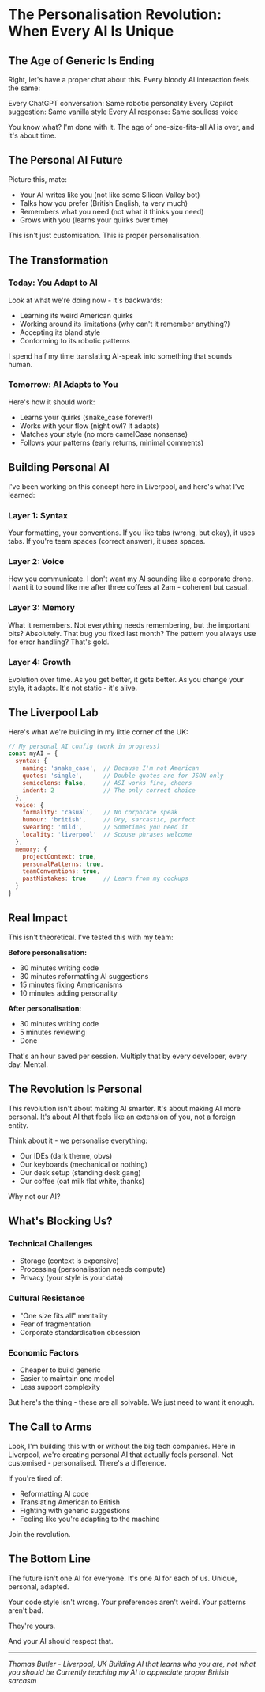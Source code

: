 # The Personalisation Revolution: When Every AI Is Unique

## The Age of Generic Is Ending

Right, let's have a proper chat about this. Every bloody AI interaction feels the same:

Every ChatGPT conversation: Same robotic personality
Every Copilot suggestion: Same vanilla style
Every AI response: Same soulless voice

You know what? I'm done with it. The age of one-size-fits-all AI is over, and it's about time.

## The Personal AI Future

Picture this, mate:
- Your AI writes like you (not like some Silicon Valley bot)
- Talks how you prefer (British English, ta very much)
- Remembers what you need (not what it thinks you need)
- Grows with you (learns your quirks over time)

This isn't just customisation.
This is proper personalisation.

## The Transformation

### Today: You Adapt to AI
Look at what we're doing now - it's backwards:
- Learning its weird American quirks
- Working around its limitations (why can't it remember anything?)
- Accepting its bland style
- Conforming to its robotic patterns

I spend half my time translating AI-speak into something that sounds human.

### Tomorrow: AI Adapts to You
Here's how it should work:
- Learns your quirks (snake_case forever!)
- Works with your flow (night owl? It adapts)
- Matches your style (no more camelCase nonsense)
- Follows your patterns (early returns, minimal comments)

## Building Personal AI

I've been working on this concept here in Liverpool, and here's what I've learned:

### Layer 1: Syntax
Your formatting, your conventions. If you like tabs (wrong, but okay), it uses tabs. If you're team spaces (correct answer), it uses spaces.

### Layer 2: Voice
How you communicate. I don't want my AI sounding like a corporate drone. I want it to sound like me after three coffees at 2am - coherent but casual.

### Layer 3: Memory
What it remembers. Not everything needs remembering, but the important bits? Absolutely. That bug you fixed last month? The pattern you always use for error handling? That's gold.

### Layer 4: Growth
Evolution over time. As you get better, it gets better. As you change your style, it adapts. It's not static - it's alive.

## The Liverpool Lab

Here's what we're building in my little corner of the UK:

```javascript
// My personal AI config (work in progress)
const myAI = {
  syntax: {
    naming: 'snake_case',  // Because I'm not American
    quotes: 'single',      // Double quotes are for JSON only
    semicolons: false,     // ASI works fine, cheers
    indent: 2              // The only correct choice
  },
  voice: {
    formality: 'casual',   // No corporate speak
    humour: 'british',     // Dry, sarcastic, perfect
    swearing: 'mild',      // Sometimes you need it
    locality: 'liverpool'  // Scouse phrases welcome
  },
  memory: {
    projectContext: true,
    personalPatterns: true,
    teamConventions: true,
    pastMistakes: true     // Learn from my cockups
  }
}
```

## Real Impact

This isn't theoretical. I've tested this with my team:

**Before personalisation:**
- 30 minutes writing code
- 30 minutes reformatting AI suggestions
- 15 minutes fixing Americanisms
- 10 minutes adding personality

**After personalisation:**
- 30 minutes writing code
- 5 minutes reviewing
- Done

That's an hour saved per session. Multiply that by every developer, every day. Mental.

## The Revolution Is Personal

This revolution isn't about making AI smarter.
It's about making AI more personal.
It's about AI that feels like an extension of you, not a foreign entity.

Think about it - we personalise everything:
- Our IDEs (dark theme, obvs)
- Our keyboards (mechanical or nothing)
- Our desk setup (standing desk gang)
- Our coffee (oat milk flat white, thanks)

Why not our AI?

## What's Blocking Us?

### Technical Challenges
- Storage (context is expensive)
- Processing (personalisation needs compute)
- Privacy (your style is your data)

### Cultural Resistance
- "One size fits all" mentality
- Fear of fragmentation
- Corporate standardisation obsession

### Economic Factors
- Cheaper to build generic
- Easier to maintain one model
- Less support complexity

But here's the thing - these are all solvable. We just need to want it enough.

## The Call to Arms

Look, I'm building this with or without the big tech companies. Here in Liverpool, we're creating personal AI that actually feels personal. Not customised - personalised. There's a difference.

If you're tired of:
- Reformatting AI code
- Translating American to British
- Fighting with generic suggestions
- Feeling like you're adapting to the machine

Join the revolution.

## The Bottom Line

The future isn't one AI for everyone.
It's one AI for each of us.
Unique, personal, adapted.

Your code style isn't wrong.
Your preferences aren't weird.
Your patterns aren't bad.

They're yours.

And your AI should respect that.

---

*Thomas Butler - Liverpool, UK*
*Building AI that learns who you are, not what you should be*
*Currently teaching my AI to appreciate proper British sarcasm*